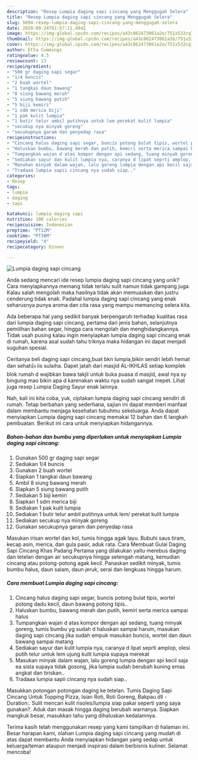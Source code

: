 ```yaml
---
description: "Resep Lumpia daging sapi cincang yang Menggugah Selera"
title: "Resep Lumpia daging sapi cincang yang Menggugah Selera"
slug: 5694-resep-lumpia-daging-sapi-cincang-yang-menggugah-selera
date: 2020-09-24T01:57:11.494Z
image: https://img-global.cpcdn.com/recipes/a43c862473061a2e/751x532cq70/lumpia-daging-sapi-cincang-foto-resep-utama.jpg
thumbnail: https://img-global.cpcdn.com/recipes/a43c862473061a2e/751x532cq70/lumpia-daging-sapi-cincang-foto-resep-utama.jpg
cover: https://img-global.cpcdn.com/recipes/a43c862473061a2e/751x532cq70/lumpia-daging-sapi-cincang-foto-resep-utama.jpg
author: Etta Cummings
ratingvalue: 4.5
reviewcount: 13
recipeingredient:
- "500 gr daging sapi segar"
- "1/4 buncis"
- "2 buah wortel"
- "1 tangkai daun bawang"
- "8 siung bawang merah"
- "5 siung bawang putih"
- "5 biji kemiri"
- "1 sdm merica biji"
- "1 pak kulit lumpia"
- "1 butir telur ambil putihnya untuk lem perekat kulit lumpia"
- "secukup nya minyak goreng"
- "secukupnya garam dan penyedap rasa"
recipeinstructions:
- "Cincang halus daging sapi segar, buncis potong bulat tipis, wortel potong dadu kecil, daun bawang potong tipis.."
- "Haluskan bumbu, bawang merah dan putih, kemiri serta merica sampai halus"
- "Tumpangkan wajan d atas kompor dengan api sedang, tuang minyak goreng, tumis bumbu yg sudah d haluskan sampai harum, masukan daging sapi cincang jika sudah empuk masukan buncis, wortel dan daun bawang sampai matang"
- "Sediakan sayur dan kulit lumpia nya, caranya d lipat seprti amplop, olesi putih telur untuk lem ujung kulit lumpia supaya merekat"
- "Masukan minyak dalam wajan, lalu goreng lumpia dengan api kecil saja ea sista supaya tidak gosong, jika lumpia sudah berubah kuning emas angkat dan tiriskan.."
- "Tradaaa lumpia sapii cincang nya sudah siap.."
categories:
- Resep
tags:
- lumpia
- daging
- sapi

katakunci: lumpia daging sapi 
nutrition: 100 calories
recipecuisine: Indonesian
preptime: "PT12M"
cooktime: "PT38M"
recipeyield: "4"
recipecategory: Dinner

---
```



![Lumpia daging sapi cincang](https://img-global.cpcdn.com/recipes/a43c862473061a2e/751x532cq70/lumpia-daging-sapi-cincang-foto-resep-utama.jpg)

Anda sedang mencari ide resep lumpia daging sapi cincang yang unik? Cara menyiapkannya memang tidak terlalu sulit namun tidak gampang juga. Kalau salah mengolah maka hasilnya tidak akan memuaskan dan justru cenderung tidak enak. Padahal lumpia daging sapi cincang yang enak seharusnya punya aroma dan cita rasa yang mampu memancing selera kita.

Ada beberapa hal yang sedikit banyak berpengaruh terhadap kualitas rasa dari lumpia daging sapi cincang, pertama dari jenis bahan, selanjutnya pemilihan bahan segar, hingga cara mengolah dan menghidangkannya. Tidak usah pusing kalau ingin menyiapkan lumpia daging sapi cincang enak di rumah, karena asal sudah tahu triknya maka hidangan ini dapat menjadi suguhan spesial.

Ceritanya beli daging sapi cincang,buat bkn lumpia,bikin sendri lebih hemat dan sehat👍 iis sulaiha. Dapet jatah dari masjid AL-IKHLAS setiap komplek blok rumah d wajibkan bawa takjil untuk buka puasa d masjid, awal nya sy bingung mao bikin apa d karenakan waktu nya sudah sangat mepet. Lihat juga resep Lumpia Daging Sayur enak lainnya.


Nah, kali ini kita coba, yuk, ciptakan lumpia daging sapi cincang sendiri di rumah. Tetap berbahan yang sederhana, sajian ini dapat memberi manfaat dalam membantu menjaga kesehatan tubuhmu sekeluarga. Anda dapat menyiapkan Lumpia daging sapi cincang memakai 12 bahan dan 6 langkah pembuatan. Berikut ini cara untuk menyiapkan hidangannya.

<!--inarticleads1-->

##### Bahan-bahan dan bumbu yang diperlukan untuk menyiapkan Lumpia daging sapi cincang:

1. Gunakan 500 gr daging sapi segar
1. Sediakan 1/4 buncis
1. Gunakan 2 buah wortel
1. Siapkan 1 tangkai daun bawang
1. Ambil 8 siung bawang merah
1. Siapkan 5 siung bawang putih
1. Sediakan 5 biji kemiri
1. Siapkan 1 sdm merica biji
1. Sediakan 1 pak kulit lumpia
1. Sediakan 1 butir telur ambil putihnya untuk lem/ perekat kulit lumpia
1. Sediakan secukup nya minyak goreng
1. Gunakan secukupnya garam dan penyedap rasa


Masukan irisan wortel dan kol, tumis hingga agak layu. Bubuhi saus tiram, kecap asin, merica, dan gula pasir, aduk rata. Cara Membuat Gulai Daging Sapi Cincang Khas Padang Pertama yang dilakukan yaitu merebus daging dan tetelan dengan air secukupnya hingga setengah matang, kemudian cincang atau potong-potong agak kecil. Panaskan sedikit minyak, tumis bumbu halus, daun salam, daun jeruk, serai dan lengkuas hingga harum. 

<!--inarticleads2-->

##### Cara membuat Lumpia daging sapi cincang:

1. Cincang halus daging sapi segar, buncis potong bulat tipis, wortel potong dadu kecil, daun bawang potong tipis..
1. Haluskan bumbu, bawang merah dan putih, kemiri serta merica sampai halus
1. Tumpangkan wajan d atas kompor dengan api sedang, tuang minyak goreng, tumis bumbu yg sudah d haluskan sampai harum, masukan daging sapi cincang jika sudah empuk masukan buncis, wortel dan daun bawang sampai matang
1. Sediakan sayur dan kulit lumpia nya, caranya d lipat seprti amplop, olesi putih telur untuk lem ujung kulit lumpia supaya merekat
1. Masukan minyak dalam wajan, lalu goreng lumpia dengan api kecil saja ea sista supaya tidak gosong, jika lumpia sudah berubah kuning emas angkat dan tiriskan..
1. Tradaaa lumpia sapii cincang nya sudah siap..


Masukkan potongan potongan daging ke tetelan. Tumis Daging Sapi Cincang Untuk Topping Pizza, Isian Roti, Roti Goreng, Bakpau dll - Duration:. Sulit mencari kulit risoles/lumpia siap pakai seperti yang saya gunakan?. Aduk dan masak hingga daging berubah warnanya. Siapkan mangkuk besar, masukkan tahu yang dihaluskan kedalamnya. 

Terima kasih telah menggunakan resep yang kami tampilkan di halaman ini. Besar harapan kami, olahan Lumpia daging sapi cincang yang mudah di atas dapat membantu Anda menyiapkan hidangan yang sedap untuk keluarga/teman ataupun menjadi inspirasi dalam berbisnis kuliner. Selamat mencoba!
